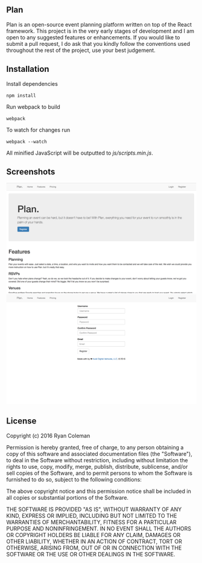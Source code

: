 ## Plan

Plan is an open-source event planning platform written on top of the React framework. This project is in the very early stages of development and I am open to any suggested features or enhancements. If you would like to submit a pull request, I do ask that you kindly follow the conventions used throughout the rest of the project, use your best judgement.

## Installation

Install dependencies
```
npm install
```

Run webpack to build

```
webpack
```

To watch for changes run
```
webpack --watch
```

All minified JavaScript will be outputted to <i>js/scripts.min.js</i>.

## Screenshots

![Alt text](/media/screenshot1.jpg?raw=true "Home Page")
![Alt text](/media/screenshot2.jpg?raw=true "Register Page")

## License

Copyright (c) 2016 Ryan Coleman

Permission is hereby granted, free of charge, to any person obtaining a copy of this software and associated documentation files (the "Software"), to deal in the Software without restriction, including without limitation the rights to use, copy, modify, merge, publish, distribute, sublicense, and/or sell copies of the Software, and to permit persons to whom the Software is furnished to do so, subject to the following conditions:

The above copyright notice and this permission notice shall be included in all copies or substantial portions of the Software.

THE SOFTWARE IS PROVIDED "AS IS", WITHOUT WARRANTY OF ANY KIND, EXPRESS OR IMPLIED, INCLUDING BUT NOT LIMITED TO THE WARRANTIES OF MERCHANTABILITY, FITNESS FOR A PARTICULAR PURPOSE AND NONINFRINGEMENT. IN NO EVENT SHALL THE AUTHORS OR COPYRIGHT HOLDERS BE LIABLE FOR ANY CLAIM, DAMAGES OR OTHER LIABILITY, WHETHER IN AN ACTION OF CONTRACT, TORT OR OTHERWISE, ARISING FROM, OUT OF OR IN CONNECTION WITH THE SOFTWARE OR THE USE OR OTHER DEALINGS IN THE SOFTWARE.
